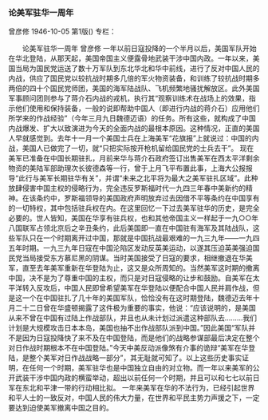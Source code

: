 ### 论美军驻华一周年
曾彦修
1946-10-05
第1版()
专栏：

　　论美军驻华一周年
    曾彦修
    一年以前日寇投降的一个半月以后，美国军队开始在华北登陆，从那天起，美国帝国主义便露骨地武装干涉中国内政。一年以来，美国当局为国民党运送了数十万军队到东北华北和华中前线，进行了反对中国人民的内战，供应了国民党以较抗战时期多几倍的军火物资装备，和训练了较抗战时期多两倍的四十个国民党师团，美国的海军陆战队、飞机频繁地骚扰解放区。此外美国军事顾问团则参与了蒋介石内战的戎机，执行其“观察训练术在战场上的效果，指示他们使用和保持装备，一般的说即帮助中国人（即进行内战的蒋介石）应用他们所学来的作战经验”（今年三月九日魏德迈语）的任务。所有这些，就构成了中国内战爆发、扩大以致演进为今天的全面内战的最根本原因。这种情况，正直的美国人早就感觉到。去年十一月一个美国士兵在上海美军“花旗报”上就说过：中国的内战，美国人已做完了一切，就“只把实际按开枪机留给国民党的士兵去干”。
    现在美军已准备在中国长期驻扎，月前来华与蒋介石政府签订出售美军在西太平洋剩余物资的美陆军部助理次长彼德森等一行，曾于上月飞平布置此事，上海大公报报导“此行与美军长期驻华有关”，并谓“未来之北平将为最大之美军驻扎区域”。此种放肆侵害中国主权的侵略行为，完全违反罗斯福时代一九四三年春中美新约的精神。在该条约中，罗斯福领导的美国政府声明放弃过去因借不平等条约在中国享有的一切特权，其中包括驻兵权在内。在这里回忆一下过去美军驻华的历史，是完全必要的。世人皆知，美国在华享有驻兵权，也和其他帝国主义一样起于一九○○年八国联军占领北京后之辛丑条约，此后美国即一直在中国驻有海军及其陆战队，这些军队只在一个时期离开过中国，那就是中国抗战最艰难的一九三九年——一九四五年时期。一九三九年日寇在中国沦陷区发动反英美运动，以遂其压迫英美强迫国民党当局接受东方慕尼黑的阴谋。当时美国接受了日寇的要求，相继撤退在华美军，直至去年美军重新在华登陆为止，这又是众所周知的。当然美军这时期的撤离中国，决不是为了尊重中国的主权，而只是对日寇侵略的让步和鼓励。自美军在太平洋转入反攻后，中国人民即曾希望美军在华登陆以便配合中国人民并肩作战，但是这一个在中国驻扎了几十年的美国军队，恰恰没有在这时期登陆，魏德迈去年十月二十二日曾在华盛顿揭露了这件极为重要的事实，他说：“应该说明的，是美国从来不曾在中国有过陆上作战部队，并且也从未计划过派遣这种部队去………我们计划是大规模攻击日本本岛，美国也抽不出作战部队派到中国。”因此美国“军队并不是因为日寇投降快了来不及在中国登陆，而是他们的战略参谋部最后决定在整个对日作战时期根本不在中国登陆。”今天中美反动派像煞有介事的诡辩“美军在华登陆，是整个美军对日作战战略一部分”，其无耻就可知了。以上这些历史事实证明，在任何一个时期，美军驻华也是中国独立自由的对立物。而一年以来美军的公开武装干涉中国内政的横蛮举动，超出以前任何一个时期，并且可以和七七以前日军在东北和平津一带的行动相比拟。
    一年来美军在华的不法行为，已经引起世界和平人士的一致反对，中国人民的伟大力量，在世界和平民主势力声援之下，一定要达到迫使美军撤离中国之目的。
